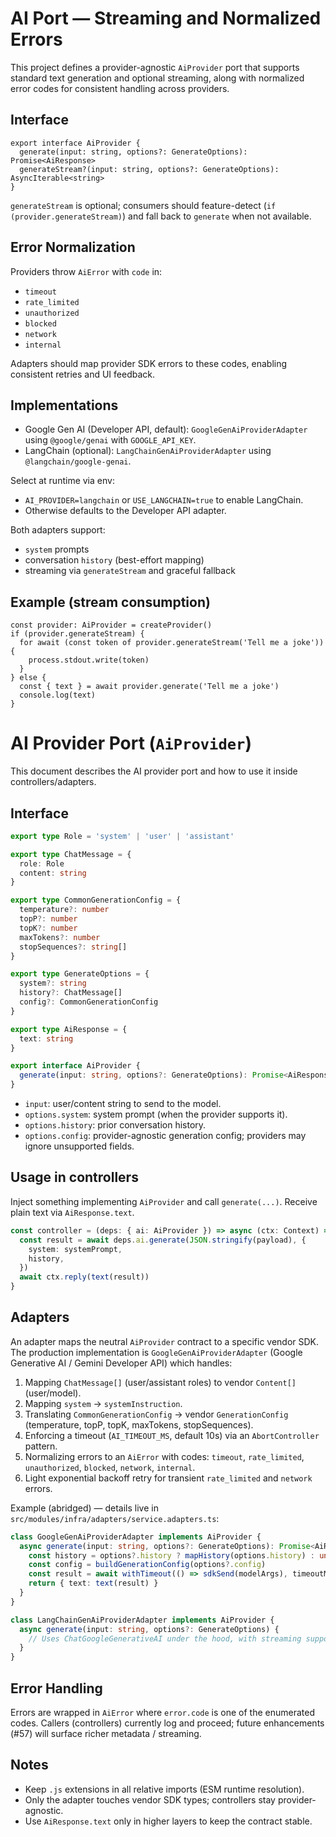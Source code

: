 # AI Port — Streaming and Normalized Errors

This project defines a provider-agnostic `AiProvider` port that supports standard text generation and optional streaming, along with normalized error codes for consistent handling across providers.

## Interface

```
export interface AiProvider {
  generate(input: string, options?: GenerateOptions): Promise<AiResponse>
  generateStream?(input: string, options?: GenerateOptions): AsyncIterable<string>
}
```

`generateStream` is optional; consumers should feature-detect (`if (provider.generateStream)`) and fall back to `generate` when not available.

## Error Normalization

Providers throw `AiError` with `code` in:

- `timeout`
- `rate_limited`
- `unauthorized`
- `blocked`
- `network`
- `internal`

Adapters should map provider SDK errors to these codes, enabling consistent retries and UI feedback.

## Implementations

- Google Gen AI (Developer API, default): `GoogleGenAiProviderAdapter` using `@google/genai` with `GOOGLE_API_KEY`.
- LangChain (optional): `LangChainGenAiProviderAdapter` using `@langchain/google-genai`.

Select at runtime via env:

- `AI_PROVIDER=langchain` or `USE_LANGCHAIN=true` to enable LangChain.
- Otherwise defaults to the Developer API adapter.

Both adapters support:

- `system` prompts
- conversation `history` (best-effort mapping)
- streaming via `generateStream` and graceful fallback

## Example (stream consumption)

```
const provider: AiProvider = createProvider()
if (provider.generateStream) {
  for await (const token of provider.generateStream('Tell me a joke')) {
    process.stdout.write(token)
  }
} else {
  const { text } = await provider.generate('Tell me a joke')
  console.log(text)
}
```
# AI Provider Port (`AiProvider`)

This document describes the AI provider port and how to use it inside controllers/adapters.

## Interface

```ts
export type Role = 'system' | 'user' | 'assistant'

export type ChatMessage = {
  role: Role
  content: string
}

export type CommonGenerationConfig = {
  temperature?: number
  topP?: number
  topK?: number
  maxTokens?: number
  stopSequences?: string[]
}

export type GenerateOptions = {
  system?: string
  history?: ChatMessage[]
  config?: CommonGenerationConfig
}

export type AiResponse = {
  text: string
}

export interface AiProvider {
  generate(input: string, options?: GenerateOptions): Promise<AiResponse>
}
```

- `input`: user/content string to send to the model.
- `options.system`: system prompt (when the provider supports it).
- `options.history`: prior conversation history.
- `options.config`: provider-agnostic generation config; providers may ignore unsupported fields.

## Usage in controllers

Inject something implementing `AiProvider` and call `generate(...)`. Receive plain text via `AiResponse.text`.

```ts
const controller = (deps: { ai: AiProvider }) => async (ctx: Context) => {
  const result = await deps.ai.generate(JSON.stringify(payload), {
    system: systemPrompt,
    history,
  })
  await ctx.reply(text(result))
}
```

## Adapters

An adapter maps the neutral `AiProvider` contract to a specific vendor SDK. The production implementation is `GoogleGenAiProviderAdapter` (Google Generative AI / Gemini Developer API) which handles:

1. Mapping `ChatMessage[]` (user/assistant roles) to vendor `Content[]` (user/model).
2. Mapping `system` → `systemInstruction`.
3. Translating `CommonGenerationConfig` → vendor `GenerationConfig` (temperature, topP, topK, maxTokens, stopSequences).
4. Enforcing a timeout (`AI_TIMEOUT_MS`, default 10s) via an `AbortController` pattern.
5. Normalizing errors to an `AiError` with codes: `timeout`, `rate_limited`, `unauthorized`, `blocked`, `network`, `internal`.
6. Light exponential backoff retry for transient `rate_limited` and `network` errors.

Example (abridged) — details live in `src/modules/infra/adapters/service.adapters.ts`:

```ts
class GoogleGenAiProviderAdapter implements AiProvider {
  async generate(input: string, options?: GenerateOptions): Promise<AiResponse> {
    const history = options?.history ? mapHistory(options.history) : undefined
    const config = buildGenerationConfig(options?.config)
    const result = await withTimeout(() => sdkSend(modelArgs), timeoutMs)
    return { text: text(result) }
  }
}

class LangChainGenAiProviderAdapter implements AiProvider {
  async generate(input: string, options?: GenerateOptions) {
    // Uses ChatGoogleGenerativeAI under the hood, with streaming support
  }
}
```

## Error Handling

Errors are wrapped in `AiError` where `error.code` is one of the enumerated codes. Callers (controllers) currently log and proceed; future enhancements (#57) will surface richer metadata / streaming.

## Notes
- Keep `.js` extensions in all relative imports (ESM runtime resolution).
- Only the adapter touches vendor SDK types; controllers stay provider-agnostic.
- Use `AiResponse.text` only in higher layers to keep the contract stable.